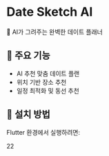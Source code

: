 # Date Sketch AI

🎨 AI가 그려주는 완벽한 데이트 플래너

## 📌 주요 기능
- AI 추천 맞춤 데이트 플랜
- 위치 기반 장소 추천
- 일정 최적화 및 동선 추천

## 🚀 설치 방법
Flutter 환경에서 실행하려면:

22